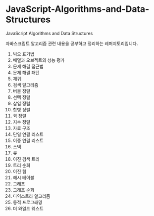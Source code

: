 # JavaScript-Algorithms-and-Data-Structures
JavaScript Algorithms and Data Structures


자바스크립트 알고리즘 관련 내용을 공부하고 정리하는 레퍼지토리입니다.


1. 빅오 표기법
2. 배열과 오브젝트의 성능 평가
3. 문제 해결 접근법
4. 문제 해결 패턴
5. 재귀
6. 검색 알고리즘
7. 버블 정렬
8. 선택 정렬
9. 삽입 정렬
10. 합병 정렬
11. 퀵 정렬
12. 지수 정렬
13. 자료 구조
14. 단일 연결 리스트
15. 이중 연결 리스트
16. 스택
17. 큐
18. 이진 검색 트리
19. 트리 순회
20. 이진 힙
21. 해시 테이블
22. 그래프
23. 그래프 순회
24. 다익스트라 알고리즘
25. 동적 프로그래밍
26. 더 와일드 웨스트
